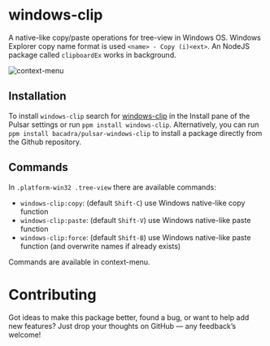 # windows-clip

A native-like copy/paste operations for tree-view in Windows OS. Windows Explorer copy name format is used `<name> - Copy (i)<ext>`. An NodeJS package called `clipboardEx` works in background.

![context-menu](https://github.com/bacadra/pulsar-windows-clip/blob/master/assets/context-menu.png?raw=true)

## Installation

To install `windows-clip` search for [windows-clip](https://web.pulsar-edit.dev/packages/windows-clip) in the Install pane of the Pulsar settings or run `ppm install windows-clip`. Alternatively, you can run `ppm install bacadra/pulsar-windows-clip` to install a package directly from the Github repository.

## Commands

In `.platform-win32 .tree-view` there are available commands:

- `windows-clip:copy`: (default `Shift-C`) use Windows native-like copy function
- `windows-clip:paste`: (default `Shift-V`) use Windows native-like paste function
- `windows-clip:force`: (default `Shift-B`) use Windows native-like paste function (and overwrite names if already exists)

Commands are available in context-menu.

# Contributing

Got ideas to make this package better, found a bug, or want to help add new features? Just drop your thoughts on GitHub — any feedback’s welcome!
